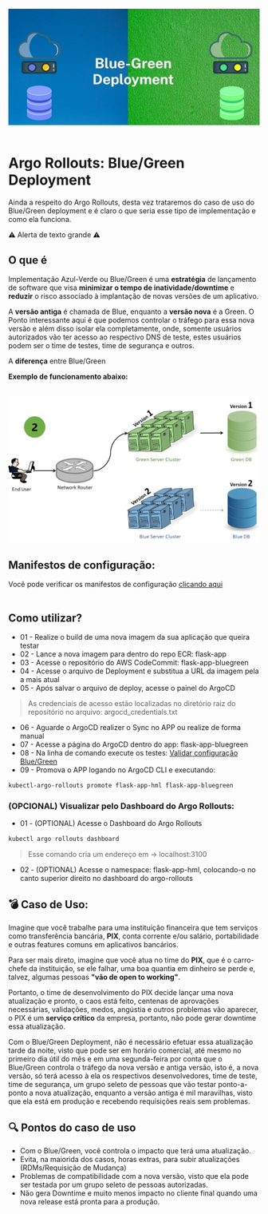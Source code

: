 <img src="../../images/banner-bluegreen.png"> <br><br>

# Argo Rollouts: Blue/Green Deployment

Ainda a respeito do Argo Rollouts, desta vez trataremos do caso de uso do Blue/Green deployment e é claro o que seria esse tipo de implementação e como ela funciona.


⚠️ Alerta de texto grande ⚠️


## O que é

Implementação Azul-Verde ou Blue/Green é uma **estratégia** de lançamento de software que visa **minimizar o tempo de inatividade/downtime** e **reduzir** o risco associado à implantação de novas versões de um aplicativo.

A **versão antiga** é chamada de Blue, enquanto a **versão nova** é a Green. O Ponto interessante aqui é que podemos controlar o tráfego para essa nova versão e além disso isolar ela completamente, onde, somente usuários autorizados vão ter acesso ao respectivo DNS de teste, estes usuários podem ser o time de testes, time de segurança e outros.

A **diferença** entre Blue/Green 

**Exemplo de funcionamento abaixo:**

<br>
<img src="../../images/bluegreen-example.png">
<br>

## Manifestos de configuração:

Você pode verificar os manifestos de configuração [clicando aqui](../../Kubernetes/flask-app-bluegreen/) <br><br>


## Como utilizar?

* 01 - Realize o build de uma nova imagem da sua aplicação que queira testar
* 02 - Lance a nova imagem para dentro do repo ECR: flask-app
* 03 - Acesse o repositório do AWS CodeCommit: flask-app-bluegreen
* 04 - Acesse o arquivo de Deployment e substitua a URL da imagem pela a mais atual
* 05 - Após salvar o arquivo de deploy, acesse o painel do ArgoCD
> As credenciais de acesso estão localizadas no diretório raiz do repositório no arquivo: argocd_credentials.txt

* 06 - Aguarde o ArgoCD realizer o Sync no APP ou realize de forma manual
* 07 - Acesse a página do ArgoCD dentro do app: flask-app-bluegreen
* 08 - Na linha de comando execute os testes:
[Validar configuração Blue/Green](../../Kubernetes/README.md)
* 09 - Promova o APP logando no ArgoCD CLI e executando:
```bash
kubectl-argo-rollouts promote flask-app-hml flask-app-bluegreen
```

### (OPCIONAL) Visualizar pelo Dashboard do Argo Rollouts:

* 01 - (OPTIONAL) Acesse o Dashboard do Argo Rollouts
```bash
kubectl argo rollouts dashboard
```
> Esse comando cria um endereço em -> localhost:3100

* 02 - (OPTIONAL) Acesse o namespace: flask-app-hml, colocando-o no canto superior direito no dashboard do argo-rollouts

## 💣 Caso de Uso: 

Imagine que você trabalhe para uma instituição financeira que tem serviços como transferência bancária, **PIX**, conta corrente e/ou salário, portabilidade e outras features comuns em aplicativos bancários.

Para ser mais direto, imagine que você atua no time do **PIX**, que é o carro-chefe da instituição, se ele falhar, uma boa quantia em dinheiro se perde e, talvez, algumas pessoas **"vão de open to working"**.

Portanto, o time de desenvolvimento do PIX decide lançar uma nova atualização e pronto, o caos está feito, centenas de aprovações necessárias, validações, medos, angústia e outros problemas vão aparecer, o PIX é um **serviço crítico** da empresa, portanto, não pode gerar downtime essa atualização.

Com o Blue/Green Deployment, não é necessário efetuar essa atualização tarde da noite, visto que pode ser em horário comercial, até mesmo no primeiro dia útil do mês e em uma segunda-feira por conta que o Blue/Green controla o tráfego da nova versão e antiga versão, isto é, a nova versão, só terá acesso à ela os respectivos desenvolvedores, time de teste, time de segurança, um grupo seleto de pessoas que vão testar ponto-a-ponto a nova atualização, enquanto a versão antiga é mil maravilhas, visto que ela está em produção e recebendo requisições reais sem problemas.

## 🔍 Pontos do caso de uso

* Com o Blue/Green, você controla o impacto que terá uma atualização.
* Evita, na maiorida dos casos, horas extras, para subir atualizações (RDMs/Requisição de Mudança)
* Problemas de compatibilidade com a nova versão, visto que ela pode ser testada por um grupo seleto de pessoas autorizadas.
* Não gera Downtime e muito menos impacto no cliente final quando uma nova release está pronta para a produção. 

